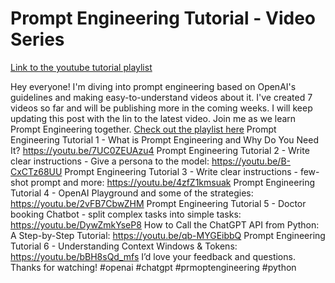 # Prompt Engineering Tutorial - Video Series
[Link to the youtube tutorial playlist](https://youtube.com/playlist?list=PLb4ejiaqMhBzLuAGw1JfVCSG6nbjDKxtX&si=u2L5gLCh5iU7G1Fy)

Hey everyone!
I'm diving into prompt engineering based on OpenAI's guidelines and making easy-to-understand videos about it. I've created 7 videos so far and will be publishing more in the coming weeks. I will keep updating this post with the lin to the latest video.
Join me as we learn Prompt Engineering together.
[Check out the playlist here](https://www.youtube.com/playlist?list=PLb4ejiaqMhBzLuAGw1JfVCSG6nbjDKxtX)
Prompt Engineering Tutorial 1 - What is Prompt Engineering and Why Do You Need It? https://youtu.be/7UC0ZEUAzu4
Prompt Engineering Tutorial 2 - Write clear instructions - Give a persona to the model: https://youtu.be/B-CxCTz68UU
Prompt Engineering Tutorial 3  - Write clear instructions - few-shot prompt and more: https://youtu.be/4zfZ1kmsuak
Prompt Engineering Tutorial 4 - OpenAI Playground and some of the strategies: https://youtu.be/2vFB7CbwZHM
Prompt Engineering Tutorial 5 - Doctor booking Chatbot - split complex tasks into simple tasks: https://youtu.be/DywZmkYseP8
How to Call the ChatGPT API from Python: A Step-by-Step Tutorial: https://youtu.be/qb-MYGEibbQ
Prompt Engineering Tutorial 6 - Understanding Context Windows & Tokens: https://youtu.be/bBH8sQd_mfs
I’d love your feedback and questions. Thanks for watching!
#openai #chatgpt #prmoptengineering #python
